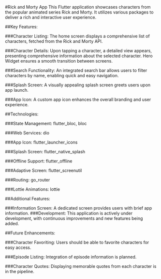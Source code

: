 #Rick and Morty App
This Flutter application showcases characters from the popular animated series Rick and Morty. It utilizes various packages to deliver a rich and interactive user experience.

##Key Features:

###Character Listing:
The home screen displays a comprehensive list of characters, fetched from the Rick and Morty API.

###Character Details:
Upon tapping a character, a detailed view appears, presenting comprehensive information about the selected character. Hero Widget ensures a smooth transition between screens.

###Search Functionality: 
An integrated search bar allows users to filter characters by name, enabling quick and easy navigation.

###Splash Screen:
A visually appealing splash screen greets users upon app launch.

###App Icon: 
A custom app icon enhances the overall branding and user experience.

##Technologies:

###State Management:
flutter_bloc, bloc

###Web Services:
dio

###App Icon:
flutter_launcher_icons

###Splash Screen:
flutter_native_splash

###Offline Support:
flutter_offline

###Adaptive Screen:
flutter_screenutil

###Routing:
go_router

###Lottie Animations:
lottie

##Additional Features:

###Information Screen:
A dedicated screen provides users with brief app information.
###Development:
This application is actively under development, with continuous improvements and new features being added.

##Future Enhancements:

###Character Favoriting:
Users should be able to favorite characters for easy access.

###Episode Listing:
Integration of episode information is planned.

###Character Quotes:
Displaying memorable quotes from each character is in the pipeline.
